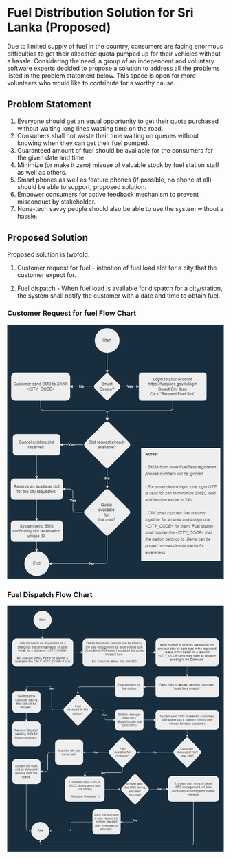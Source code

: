 # Fuel Distribution Solution for Sri Lanka (Proposed)

Due to limited supply of fuel in the country, consumers are facing enormous difficulties to get their allocated quota pumped up for their vehicles without a hassle. Considering the need, a group of an independent and voluntary software experts decided to propose a solution to address all the problems listed in the problem statement below. This space is open for more volunteers who would like to contribute for a worthy cause.

## Problem Statement

1. Everyone should get an equal opportunity to get their quota purchased without waiting long lines wasting time on the road.
2. Consumers shall not waste their time waiting on queues without knowing when they can get their fuel pumped.
3. Guaranteed amount of fuel should be available for the consumers for the given date and time.
3. Minimize (or make it zero) misuse of valuable stock by fuel station staff as well as others.
4. Smart phones as well as feature phones (if possible, no phone at all) should be able to support, proposed solution.
5. Empower consumers for active feedback mechanism to prevent misconduct by stakeholder.
6. None-tech savvy people should also be able to use the system without a hassle.

## Proposed Solution

Proposed solution is twofold.

1. Customer request for fuel - intention of fuel load slot for a city that the customer expect for.

2. Fuel dispatch - When fuel load is available for dispatch for a city/station, the system shall notify the customer with a date and time to obtain fuel.

### Customer Request for fuel Flow Chart
![alt text](https://github.com/fuelforallofus/fuelmeup/blob/p1_dev/request_fuel_load_slot.drawio.png)

### Fuel Dispatch Flow Chart
![alt text](https://github.com/fuelforallofus/fuelmeup/blob/p1_dev/fuel_dispatch_flow.drawio.png)
